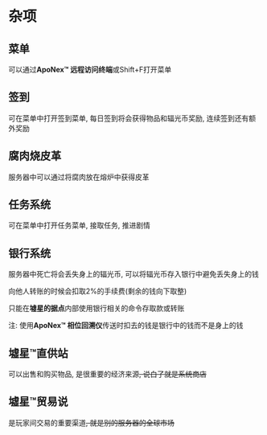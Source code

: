# 杂项



## 菜单

可以通过**ApoNex™ 远程访问终端**或Shift+F打开菜单

## 签到

可在菜单中打开签到菜单, 每日签到将会获得物品和辐光币奖励, 连续签到还有额外奖励

## 腐肉烧皮革

服务器中可以通过将腐肉放在熔炉中获得皮革

## 任务系统

可在菜单中打开任务菜单, 接取任务, 推进剧情

## 银行系统

服务器中死亡将会丢失身上的辐光币, 可以将辐光币存入银行中避免丢失身上的钱

向他人转账的时候会扣取2%的手续费(剩余的钱向下取整)

只能在**墟星的据点**内部使用银行相关的命令存取款或转账

注: 使用**ApoNex™ 相位回溯仪**传送时扣去的钱是银行中的钱而不是身上的钱

## 墟星™直供站

可以出售和购买物品, 是很重要的经济来源~~, 说白了就是系统商店~~

## 墟星™贸易说

是玩家间交易的重要渠道~~, 就是别的服务器的全球市场~~
